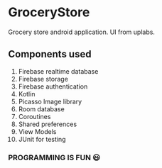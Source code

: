 # GroceryStore
Grocery store android application. UI from uplabs.

## Components used
 1. Firebase realtime database
 2. Firebase storage
 3. Firebase authentication
 4. Kotlin
 5. Picasso Image library
 6. Room database
 7. Coroutines
 8. Shared preferences
 9. View Models
 10. JUnit for testing
 
### PROGRAMMING IS FUN :smiley:
